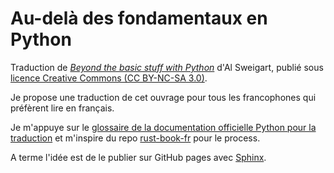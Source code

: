 # Au-delà des fondamentaux en Python
Traduction de [*Beyond the basic stuff with Python*](https://inventwithpython.com/beyond/) d'Al Sweigart, publié sous [licence Creative Commons (CC BY-NC-SA 3.0)](https://creativecommons.org/licenses/by-nc-sa/3.0/).

Je propose une traduction de cet ouvrage pour tous les francophones qui préfèrent lire en français.

Je m'appuye sur le [glossaire de la documentation officielle Python pour la traduction](https://docs.python.org/fr/3/glossary.html) et m'inspire du repo [rust-book-fr](https://github.com/Jimskapt/rust-book-fr) pour le process.

A terme l'idée est de le publier sur GitHub pages avec [Sphinx](https://www.sphinx-doc.org/en/master/index.html).
